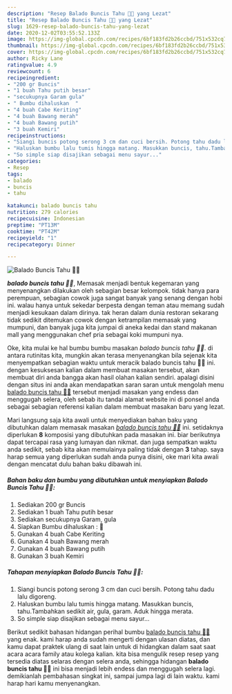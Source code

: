 ```yaml
---
description: "Resep Balado Buncis Tahu 🌱🍚 yang Lezat"
title: "Resep Balado Buncis Tahu 🌱🍚 yang Lezat"
slug: 1629-resep-balado-buncis-tahu-yang-lezat
date: 2020-12-02T03:55:52.133Z
image: https://img-global.cpcdn.com/recipes/6bf183fd2b26ccbd/751x532cq70/balado-buncis-tahu-🌱🍚-foto-resep-utama.jpg
thumbnail: https://img-global.cpcdn.com/recipes/6bf183fd2b26ccbd/751x532cq70/balado-buncis-tahu-🌱🍚-foto-resep-utama.jpg
cover: https://img-global.cpcdn.com/recipes/6bf183fd2b26ccbd/751x532cq70/balado-buncis-tahu-🌱🍚-foto-resep-utama.jpg
author: Ricky Lane
ratingvalue: 4.9
reviewcount: 6
recipeingredient:
- "200 gr Buncis"
- "1 buah Tahu putih besar"
- "secukupnya Garam gula"
- " Bumbu dihaluskan  "
- "4 buah Cabe Keriting"
- "4 buah Bawang merah"
- "4 buah Bawang putih"
- "3 buah Kemiri"
recipeinstructions:
- "Siangi buncis potong serong 3 cm dan cuci bersih. Potong tahu dadu lalu digoreng."
- "Haluskan bumbu lalu tumis hingga matang. Masukkan buncis, tahu.Tambahkan sedikit air, gula, garam. Aduk hingga merata."
- "So simple siap disajikan sebagai menu sayur..."
categories:
- Resep
tags:
- balado
- buncis
- tahu

katakunci: balado buncis tahu 
nutrition: 279 calories
recipecuisine: Indonesian
preptime: "PT13M"
cooktime: "PT42M"
recipeyield: "1"
recipecategory: Dinner

---
```



![Balado Buncis Tahu 🌱🍚](https://img-global.cpcdn.com/recipes/6bf183fd2b26ccbd/751x532cq70/balado-buncis-tahu-🌱🍚-foto-resep-utama.jpg)

<b><i>balado buncis tahu 🌱🍚</i></b>, Memasak menjadi bentuk kegemaran yang menyenangkan dilakukan oleh sebagian besar kelompok. tidak hanya para perempuan, sebagian cowok juga sangat banyak yang senang dengan hobi ini. walau hanya untuk sekedar berpesta dengan teman atau memang sudah menjadi kesukaan dalam dirinya. tak heran dalam dunia restoran sekarang tidak sedikit ditemukan cowok dengan ketrampilan memasak yang mumpuni, dan banyak juga kita jumpai di aneka kedai dan stand makanan mall yang menggunakan chef pria sebagai koki mumpuni nya.

Oke, kita mulai ke hal bumbu bumbu masakan <i>balado buncis tahu 🌱🍚</i>. di antara rutinitas kita, mungkin akan terasa menyenangkan bila sejenak kita menyempatkan sebagian waktu untuk meracik balado buncis tahu 🌱🍚 ini. dengan kesuksesan kalian dalam membuat masakan tersebut, akan membuat diri anda bangga akan hasil olahan kalian sendiri. apalagi disini dengan situs ini anda akan mendapatkan saran saran untuk mengolah menu <u>balado buncis tahu 🌱🍚</u> tersebut menjadi masakan yang endess dan menggugah selera, oleh sebab itu tandai alamat website ini di ponsel anda sebagai sebagian referensi kalian dalam membuat masakan baru yang lezat.




Mari langsung saja kita awali untuk menyediakan bahan baku yang dibutuhkan dalam memasak masakan <u><i>balado buncis tahu 🌱🍚</i></u> ini. setidaknya diperlukan <b>8</b> komposisi yang dibutuhkan pada masakan ini. biar berikutnya dapat tercapai rasa yang lumayan dan nikmat. dan juga sempatkan waktu anda sedikit, sebab kita akan memulainya paling tidak dengan <b>3</b> tahap. saya harap semua yang diperlukan sudah anda punya disini, oke mari kita awali dengan mencatat dulu bahan baku dibawah ini.

<!--inarticleads1-->

##### Bahan baku dan bumbu yang dibutuhkan untuk menyiapkan Balado Buncis Tahu 🌱🍚:

1. Sediakan 200 gr Buncis
1. Sediakan 1 buah Tahu putih besar
1. Sediakan secukupnya Garam, gula
1. Siapkan  Bumbu dihaluskan : 🍒
1. Gunakan 4 buah Cabe Keriting
1. Gunakan 4 buah Bawang merah
1. Gunakan 4 buah Bawang putih
1. Gunakan 3 buah Kemiri




<!--inarticleads2-->

##### Tahapan menyiapkan Balado Buncis Tahu 🌱🍚:

1. Siangi buncis potong serong 3 cm dan cuci bersih. Potong tahu dadu lalu digoreng.
1. Haluskan bumbu lalu tumis hingga matang. Masukkan buncis, tahu.Tambahkan sedikit air, gula, garam. Aduk hingga merata.
1. So simple siap disajikan sebagai menu sayur...




Berikut sedikit bahasan hidangan perihal bumbu <u>balado buncis tahu 🌱🍚</u> yang enak. kami harap anda sudah mengerti dengan ulasan diatas, dan kamu dapat praktek ulang di saat lain untuk di hidangkan dalam saat saat acara acara family atau kolega kalian. kita bisa mengulik resep resep yang tersedia diatas selaras dengan selera anda, sehingga hidangan <b>balado buncis tahu 🌱🍚</b> ini bisa menjadi lebih endess dan menggugah selera lagi. demikianlah pembahasan singkat ini, sampai jumpa lagi di lain waktu. kami harap hari kamu menyenangkan.
